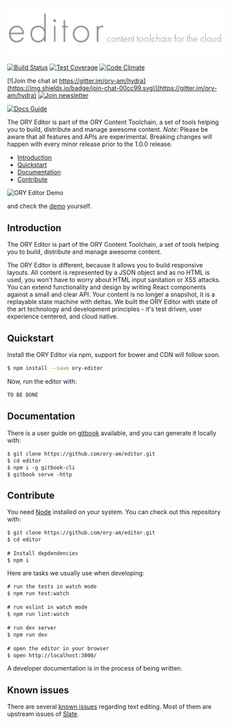 # ![ORY Editor](logo.png)

[![Build Status](https://travis-ci.org/ory-am/editor.svg)](https://travis-ci.org/ory-am/editor)
[![Test Coverage](https://codeclimate.com/github/ory-am/editor/badges/coverage.svg)](https://codeclimate.com/github/ory-am/editor/coverage)
[![Code Climate](https://codeclimate.com/github/ory-am/editor/badges/gpa.svg)](https://codeclimate.com/github/ory-am/editor) 
 
[![Join the chat at https://gitter.im/ory-am/hydra](https://img.shields.io/badge/join-chat-00cc99.svg)](https://gitter.im/ory-am/hydra)
[![Join newsletter](https://img.shields.io/badge/join-newsletter-00cc99.svg)](http://eepurl.com/bKT3N9)

[![Docs Guide](https://img.shields.io/badge/docs-guide-blue.svg)](https://ory-am.gitbooks.io/ory-editor/content/)
 
The ORY Editor is part of the ORY Content Toolchain, a set of tools helping you to build, distribute and manage awesome content.
*Note:* Please be aware that all features and APIs are experimental. Breaking changes will happen with every minor release
prior to the 1.0.0 release.

<!-- START doctoc generated TOC please keep comment here to allow auto update -->
<!-- DON'T EDIT THIS SECTION, INSTEAD RE-RUN doctoc TO UPDATE -->

- [Introduction](#introduction)
- [Quickstart](#quickstart)
- [Documentation](#documentation)
- [Contribute](#contribute)

<!-- END doctoc generated TOC please keep comment here to allow auto update -->

![ORY Editor Demo](https://storage.googleapis.com/ory.am/inline-edit.gif)

and check the [demo](http://editor.ory.am/) yourself.

## Introduction

The ORY Editor is part of the ORY Content Toolchain, a set of tools helping you to build, distribute and manage awesome content.
 
The ORY Editor is different, because it allows you to build responsive layouts. All content is represented by
a JSON object and as no HTML is used, you won't have to worry about HTML input sanitation or
XSS attacks. You can extend functionality and design by writing React components against a small and clear API. Your content
is no longer a snapshot, it is a replayable state machine with deltas. We built the ORY Editor with state of the art
technology and development principles - it's test driven, user experience centered, and cloud native.

## Quickstart

Install the ORY Editor via npm, support for bower and CDN will follow soon.

```sh
$ npm install --save ory-editor
```

Now, run the editor with:

```js
TO BE DONE
```

## Documentation

There is a user guide on [gitbook](https://ory-am.gitbooks.io/ory-editor/content/) available, and you can generate it locally with:

```
$ git clone https://github.com/ory-am/editor.git
$ cd editor
$ npm i -g gitbook-cli
$ gitbook serve -http
```

## Contribute

You need [Node](https://nodejs.org) installed on your system. You can check out this repository with:

```
$ git clone https://github.com/ory-am/editor.git
$ cd editor

# Install depdendencies
$ npm i
```

Here are tasks we usually use when developing:

```
# run the tests in watch mode
$ npm run test:watch 

# run eslint in watch mode
$ npm run lint:watch

# run dev server
$ npm run dev

# open the editor in your browser
$ open http://localhost:3000/
```

A developer documentation is in the process of being written.

## Known issues

There are several [known issues](https://github.com/ory-am/editor/issues?q=is%3Aopen+is%3Aissue+label%3Abug)
regarding text editing. Most of them are upstream issues of [Slate](https://github.com/ianstormtaylor/slate).

